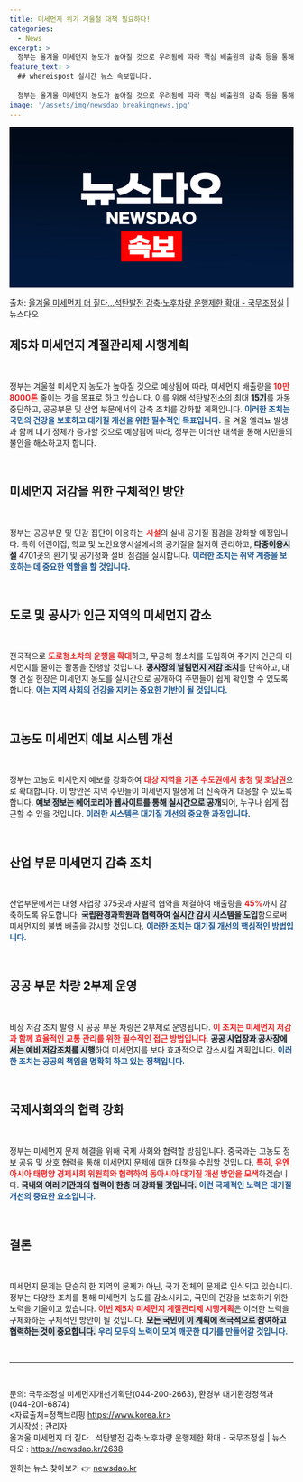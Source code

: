 ```yaml
---
title: 미세먼지 위기 겨울철 대책 필요하다!
categories:
  - News
excerpt: >
  정부는 올겨울 미세먼지 농도가 높아질 것으로 우려됨에 따라 핵심 배출원의 감축 등을 통해 미세먼지 배출량을 …
feature_text: >
  ## whereispost 실시간 뉴스 속보입니다.

  정부는 올겨울 미세먼지 농도가 높아질 것으로 우려됨에 따라 핵심 배출원의 감축 등을 통해 미세먼지 배출량을 …
image: '/assets/img/newsdao_breakingnews.jpg'
---
```


![뉴스다오 속보](/assets/img/newsdao_breakingnews.jpg)

<p>출처: <a href="https://newsdao.kr/2638" rel="dofollow">올겨울 미세먼지 더 짙다…석탄발전 감축·노후차량 운행제한 확대 - 국무조정실</a> | 뉴스다오</p>

<h2 data-ke-size="size26">제5차 미세먼지 계절관리제 시행계획</h2>

<p data-ke-size="size16">&nbsp;</p>

정부는 겨울철 미세먼지 농도가 높아질 것으로 예상됨에 따라, 미세먼지 배출량을 <b><span style="color: #ee2323;">10만 8000톤</span></b> 줄이는 것을 목표로 하고 있습니다. 이를 위해 석탄발전소의 최대 <b><span style="background-color: #21538527;">15기</span></b>를 가동 중단하고, 공공부문 및 산업 부문에서의 감축 조치를 강화할 계획입니다. <b><span style="color: #1a5490;">이러한 조치는 국민의 건강을 보호하고 대기질 개선을 위한 필수적인 목표입니다.</span></b> 올 겨울 엘리뇨 발생과 함께 대기 정체가 증가할 것으로 예상됨에 따라, 정부는 이러한 대책을 통해 시민들의 불안을 해소하고자 합니다.

<p data-ke-size="size16">&nbsp;</p>

<h2 data-ke-size="size26">미세먼지 저감을 위한 구체적인 방안</h2>

<p data-ke-size="size16">&nbsp;</p>

정부는 공공부문 및 민감 집단이 이용하는 <b><span style="color: #ee2323;">시설</span></b>의 실내 공기질 점검을 강화할 예정입니다. 특히 어린이집, 학교 및 노인요양시설에서의 공기질을 철저히 관리하고, <b><span style="background-color: #21538527;">다중이용시설</span></b> 4701곳의 환기 및 공기정화 설비 점검을 실시합니다. <b><span style="color: #1a5490;">이러한 조치는 취약 계층을 보호하는 데 중요한 역할을 할 것입니다.</span></b>

<p data-ke-size="size16">&nbsp;</p>

<h2 data-ke-size="size26">도로 및 공사가 인근 지역의 미세먼지 감소</h2>

<p data-ke-size="size16">&nbsp;</p>

전국적으로 <b><span style="color: #ee2323;">도로청소차의 운행을 확대</span></b>하고, 무공해 청소차를 도입하여 주거지 인근의 미세먼지를 줄이는 활동을 진행할 것입니다. <b><span style="background-color: #21538527;">공사장의 날림먼지 저감 조치</span></b>를 단속하고, 대형 건설 현장은 미세먼지 농도를 실시간으로 공개하여 주민들이 쉽게 확인할 수 있도록 합니다. <b><span style="color: #1a5490;">이는 지역 사회의 건강을 지키는 중요한 기반이 될 것입니다.</span></b>

<p data-ke-size="size16">&nbsp;</p>

<h2 data-ke-size="size26">고농도 미세먼지 예보 시스템 개선</h2>

<p data-ke-size="size16">&nbsp;</p>

정부는 고농도 미세먼지 예보를 강화하여 <b><span style="color: #ee2323;">대상 지역을 기존 수도권에서 충청 및 호남권</span></b>으로 확대합니다. 이 방안은 지역 주민들이 미세먼지 발생에 더 신속하게 대응할 수 있도록 합니다. <b><span style="background-color: #21538527;">예보 정보는 에어코리아 웹사이트를 통해 실시간으로 공개</span></b>되어, 누구나 쉽게 접근할 수 있을 것입니다. <b><span style="color: #1a5490;">이러한 시스템은 대기질 개선의 중요한 과정입니다.</span></b>

<p data-ke-size="size16">&nbsp;</p>

<h2 data-ke-size="size26">산업 부문 미세먼지 감축 조치</h2>

<p data-ke-size="size16">&nbsp;</p>

산업부문에서는 대형 사업장 375곳과 자발적 협약을 체결하여 배출량을 <b><span style="color: #ee2323;">45%</b></span>까지 감축하도록 유도합니다. <b><span style="background-color: #21538527;">국립환경과학원과 협력하여 실시간 감시 시스템을 도입</span></b>함으로써 미세먼지의 불법 배출을 감시할 것입니다. <b><span style="color: #1a5490;">이러한 조치는 대기질 개선의 핵심적인 방법입니다.</span></b>

<p data-ke-size="size16">&nbsp;</p>

<h2 data-ke-size="size26">공공 부문 차량 2부제 운영</h2>

<p data-ke-size="size16">&nbsp;</p>

비상 저감 조치 발령 시 공공 부문 차량은 2부제로 운영됩니다. <b><span style="color: #ee2323;">이 조치는 미세먼지 저감과 함께 효율적인 교통 관리를 위한 필수적인 접근 방법입니다.</span></b> <b><span style="background-color: #21538527;">공공 사업장과 공사장에서는 예비 저감조치를 시행</span></b>하여 미세먼지를 보다 효과적으로 감소시킬 계획입니다. <b><span style="color: #1a5490;">이러한 조치는 공공의 책임을 명확히 하고 있는 정책입니다.</span></b>

<p data-ke-size="size16">&nbsp;</p>

<h2 data-ke-size="size26">국제사회와의 협력 강화</h2>

<p data-ke-size="size16">&nbsp;</p>

정부는 미세먼지 문제 해결을 위해 국제 사회와 협력할 방침입니다. 중국과는 고농도 정보 공유 및 상호 협력을 통해 미세먼지 문제에 대한 대책을 수립할 것입니다. <b><span style="color: #ee2323;">특히, 유엔 아시아 태평양 경제사회 위원회와 협력하여 동아시아 대기질 개선 방안을 모색</span></b>하겠습니다. <b><span style="background-color: #21538527;">국내외 여러 기관과의 협력이 한층 더 강화될 것입니다.</span></b> <b><span style="color: #1a5490;">이런 국제적인 노력은 대기질 개선의 중요한 요소입니다.</span></b>

<p data-ke-size="size16">&nbsp;</p>

<h2 data-ke-size="size26">결론</h2>

<p data-ke-size="size16">&nbsp;</p>

미세먼지 문제는 단순히 한 지역의 문제가 아닌, 국가 전체의 문제로 인식되고 있습니다. 정부는 다양한 조치를 통해 미세먼지 농도를 감소시키고, 국민의 건강을 보호하기 위한 노력을 기울이고 있습니다. <b><span style="color: #ee2323;">이번 제5차 미세먼지 계절관리제 시행계획</span></b>은 이러한 노력을 구체화하는 구체적인 방안이 될 것입니다. <b><span style="background-color: #21538527;">모든 국민이 이 계획에 적극적으로 참여하고 협력하는 것이 중요합니다.</span></b> <b><span style="color: #1a5490;">우리 모두의 노력이 모여 깨끗한 대기를 만들어갈 것입니다.</span></b>

<p data-ke-size="size16">&nbsp;</p>

<hr>

<p data-ke-size="size16">&nbsp;</p>

문의: 국무조정실 미세먼지개선기획단(044-200-2663), 환경부 대기환경정책과(044-201-6874)<br>
<자료출처=정책브리핑 https://www.korea.kr><br>
기사작성 : 관리자<br>
올겨울 미세먼지 더 짙다…석탄발전 감축·노후차량 운행제한 확대 - 국무조정실 | 뉴스다오  : <a href="https://newsdao.kr/2638">https://newsdao.kr/2638</a> 

원하는 뉴스 찾아보기 👉 <a href="https://newsdao.kr" rel="dofollow">newsdao.kr</a>


